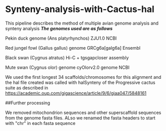 # Synteny-analysis-with-Cactus-hal
This pipeline describes the method of multiple avian genome analysis and synteny analysis 
***The genomes used are as follows***

Pekin duck genome (Ans platyrhynchos) ZJU1.0 NCBI

Red jungel fowl (Gallus gallus) genome GRCg6a[galg6a] Ensembl

Black swan (Cygnus atratus) Hi-C + tgsgapcloser assembly

Mute swan (Cygnus olor) genome cyOlorv2.0 genome NCBI

We used the first longest 34 scaffolds/chromosomes for this alignment and the hal file created was called with halSynteny of the Progressive cactus suite as described in https://academic.oup.com/gigascience/article/9/6/giaa047/5848161

##Further processing

We removed mitochondrion sequences and other superscaffold sequences from the genome fasta files.
ALso we renamed the fasta headers to start with "chr" in each fasta sequence 
